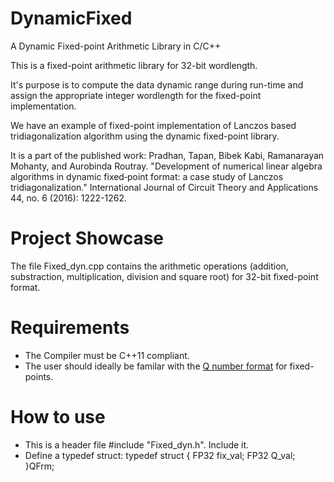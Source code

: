 # DynamicFixed
A Dynamic Fixed-point Arithmetic Library in C/C++ 

This is a fixed-point arithmetic library for 32-bit wordlength. 

It's purpose is to compute the data dynamic range during run-time and assign the appropriate integer wordlength for the fixed-point implementation.

We have an example of fixed-point implementation of Lanczos based tridiagonalization algorithm using the dynamic fixed-point library.

It is a part of the published work:
Pradhan, Tapan, Bibek Kabi, Ramanarayan Mohanty, and Aurobinda Routray. "Development of numerical linear algebra algorithms in dynamic fixed‐point format: a case study of Lanczos tridiagonalization." International Journal of Circuit Theory and Applications 44, no. 6 (2016): 1222-1262.

# Project Showcase
The file Fixed_dyn.cpp contains the arithmetic operations (addition, substraction, multiplication, division and square root) for 32-bit fixed-point format. 

# Requirements
  - The Compiler must be C++11 compliant.
  - The user should ideally be familar with the [Q number format](https://en.wikipedia.org/wiki/Q_(number_format)) for fixed-points.

# How to use
  - This is a header file #include "Fixed_dyn.h". Include it.
  - Define a typedef struct:
                      typedef struct {
					FP32 fix_val;
					FP32 Q_val;
				}QFrm;
